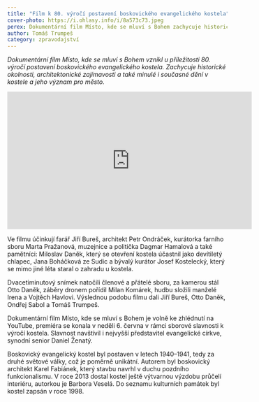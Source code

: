 ```yaml
---
title: "Film k 80. výročí postavení boskovického evangelického kostela"
cover-photo: https://i.ohlasy.info/i/8a573c73.jpeg
perex: Dokumentární film Místo, kde se mluví s Bohem zachycuje historické okolnosti, architektonické zajímavosti a také minulé i současné dění v kostele a jeho význam pro město.
author: Tomáš Trumpeš
category: zpravodajství
---
```


*Dokumentární film Místo, kde se mluví s Bohem vznikl u příležitosti 80. výročí postavení boskovického evangelického kostela. Zachycuje historické okolnosti, architektonické zajímavosti a také minulé i současné dění v kostele a jeho význam pro město.*

<div class="force-hd-aspect"><iframe width="560" height="315" src="https://www.youtube.com/embed/kEnCtVnSIEI" title="YouTube video player" frameborder="0" allow="encrypted-media; gyroscope; picture-in-picture" allowfullscreen></iframe></div>

Ve filmu účinkují farář Jiří Bureš, architekt Petr Ondráček, kurátorka farního sboru Marta Pražanová, muzejnice a politička Dagmar Hamalová a také pamětníci: Miloslav Daněk, který se otevření kostela účastnil jako devítiletý chlapec, Jana Boháčková ze Sudic a bývalý kurátor Josef Kostelecký, který se mimo jiné léta staral o zahradu u kostela.

Dvacetiminutový snímek natočili členové a přátelé sboru, za kamerou stál Otto Daněk, záběry dronem pořídil Milan Komárek, hudbu složili manželé Irena a Vojtěch Havlovi. Výslednou podobu filmu dali Jiří Bureš, Otto Daněk, Ondřej Sabol a Tomáš Trumpeš. 

Dokumentární film Místo, kde se mluví s Bohem je volně ke zhlédnutí na YouTube, premiéra se konala v neděli 6. června v rámci sborové slavnosti k výročí kostela. Slavnost navštívil i nejvyšší představitel evangelické církve, synodní senior Daniel Ženatý.

Boskovický evangelický kostel byl postaven v letech 1940–1941, tedy za druhé světové války, což je poměrně unikátní. Autorem byl boskovický architekt Karel Fabiánek, který stavbu navrhl v duchu pozdního funkcionalismu. V roce 2013 dostal kostel ještě výtvarnou výzdobu průčelí interiéru, autorkou je Barbora Veselá. Do seznamu kulturních památek byl kostel zapsán v roce 1998.
